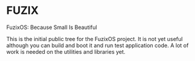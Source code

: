 FUZIX
=====

FuzixOS: Because Small Is Beautiful

This is the initial public tree for the FuzixOS project. It is not yet useful although you can build and boot it and run
test application code. A lot of work is needed on the utilities and libraries yet.
